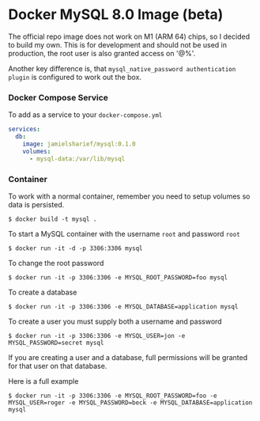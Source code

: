 # Docker MySQL 8.0 Image (beta)

The official repo image does not work on M1 (ARM 64) chips, so I decided to build my own. This is for
development and should not be used in production, the root user is also granted access on '@%'.

Another key difference is, that `mysql_native_password authentication plugin` is configured to work out the
box.

### Docker Compose Service

To add as a service to your `docker-compose.yml`

```yaml
services:
  db:
    image: jamielsharief/mysql:0.1.0
    volumes:
      - mysql-data:/var/lib/mysql
```

### Container

To work with a normal container, remember you need to setup volumes so data is persisted.

```
$ docker build -t mysql .
```

To start a MySQL container with the username `root` and password `root`

```
$ docker run -it -d -p 3306:3306 mysql
```


To change the root password

```
$ docker run -it -p 3306:3306 -e MYSQL_ROOT_PASSWORD=foo mysql
```

To create a database

```
$ docker run -it -p 3306:3306 -e MYSQL_DATABASE=application mysql
```

To create a user you must supply both a username and password

```
$ docker run -it -p 3306:3306 -e MYSQL_USER=jon -e MYSQL_PASSWORD=secret mysql
```

If you are creating a user and a database, full permissions will be granted for that
user on that database.


Here is a full example

```
$ docker run -it -p 3306:3306 -e MYSQL_ROOT_PASSWORD=foo -e MYSQL_USER=roger -e MYSQL_PASSWORD=beck -e MYSQL_DATABASE=application mysql
```